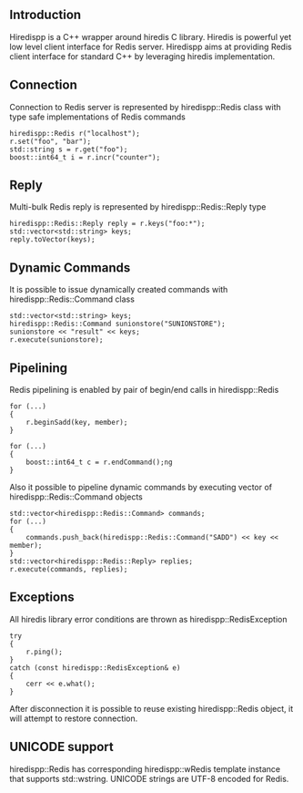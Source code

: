 Introduction
------------

Hiredispp is a C++ wrapper around hiredis C library. Hiredis is powerful yet low level client interface for Redis server. Hiredispp aims at providing Redis client interface for standard C++ by leveraging hiredis implementation.

Connection
----------

Connection to Redis server is represented by hiredispp::Redis class with type safe implementations of Redis commands

	hiredispp::Redis r("localhost");
	r.set("foo", "bar");
	std::string s = r.get("foo");
	boost::int64_t i = r.incr("counter");
	
Reply
-----

Multi-bulk Redis reply is represented by hiredispp::Redis::Reply type

	hiredispp::Redis::Reply reply = r.keys("foo:*");
	std::vector<std::string> keys;
	reply.toVector(keys);	

Dynamic Commands
----------------

It is possible to issue dynamically created commands with hiredispp::Redis::Command class

	std::vector<std::string> keys;
	hiredispp::Redis::Command sunionstore("SUNIONSTORE");
	sunionstore << "result" << keys;
	r.execute(sunionstore);

Pipelining
----------

Redis pipelining is enabled by pair of begin/end calls in hiredispp::Redis

	for (...)
	{	
		r.beginSadd(key, member);
	}

	for (...)
	{
		boost::int64_t c = r.endCommand();ng
	}

Also it possible to pipeline dynamic commands by executing vector of hiredispp::Redis::Command objects

	std::vector<hiredispp::Redis::Command> commands;
	for (...)
	{	
		commands.push_back(hiredispp::Redis::Command("SADD") << key << member);
	}
	std::vector<hiredispp::Redis::Reply> replies;
	r.execute(commands, replies);

Exceptions
----------

All hiredis library error conditions are thrown as hiredispp::RedisException

	try
	{
		r.ping();
	}
	catch (const hiredispp::RedisException& e)
	{
		cerr << e.what();
	}

After disconnection it is possible to reuse existing hiredispp::Redis object, it will attempt to restore connection.

UNICODE support
---------------

hiredispp::Redis has corresponding hiredispp::wRedis template instance that supports std::wstring. UNICODE strings are UTF-8 encoded for Redis.
